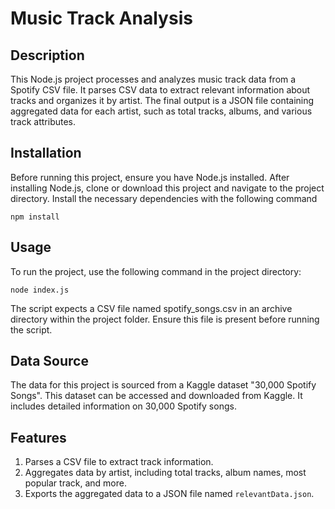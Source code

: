 # Music Track Analysis

## Description

This Node.js project processes and analyzes music track data from a Spotify CSV file. It parses CSV data to extract relevant information about tracks and organizes it by artist. The final output is a JSON file containing aggregated data for each artist, such as total tracks, albums, and various track attributes.

## Installation

Before running this project, ensure you have Node.js installed. After installing Node.js, clone or download this project and navigate to the project directory. Install the necessary dependencies with the following command

```
npm install
```

## Usage

To run the project, use the following command in the project directory:

```
node index.js
```

The script expects a CSV file named spotify_songs.csv in an archive directory within the project folder. Ensure this file is present before running the script.

## Data Source

The data for this project is sourced from a Kaggle dataset "30,000 Spotify Songs". This dataset can be accessed and downloaded from Kaggle. It includes detailed information on 30,000 Spotify songs.

## Features

1. Parses a CSV file to extract track information.
2. Aggregates data by artist, including total tracks, album names, most popular track, and more.
3. Exports the aggregated data to a JSON file named `relevantData.json`.
